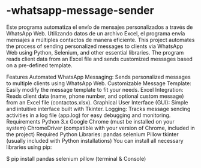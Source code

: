 # -whatsapp-message-sender
Este programa automatiza el envío de mensajes personalizados a través de WhatsApp Web. Utilizando datos de un archivo Excel, el programa envía mensajes a múltiples contactos de manera eficiente.
This project automates the process of sending personalized messages to clients via WhatsApp Web using Python, Selenium, and other essential libraries. The program reads client data from an Excel file and sends customized messages based on a pre-defined template.

Features
Automated WhatsApp Messaging: Sends personalized messages to multiple clients using WhatsApp Web.
Customizable Message Template: Easily modify the message template to fit your needs.
Excel Integration: Reads client data (name, phone number, and optional custom message) from an Excel file (contactos.xlsx).
Graphical User Interface (GUI): Simple and intuitive interface built with Tkinter.
Logging: Tracks message sending activities in a log file (app.log) for easy debugging and monitoring.
Requirements
Python 3.x
Google Chrome (must be installed on your system)
ChromeDriver (compatible with your version of Chrome, included in the project)
Required Python Libraries:
pandas
selenium
Pillow
tkinter (usually included with Python installations)
You can install all necessary libraries using pip:

$ pip install pandas selenium pillow (terminal & Console)
